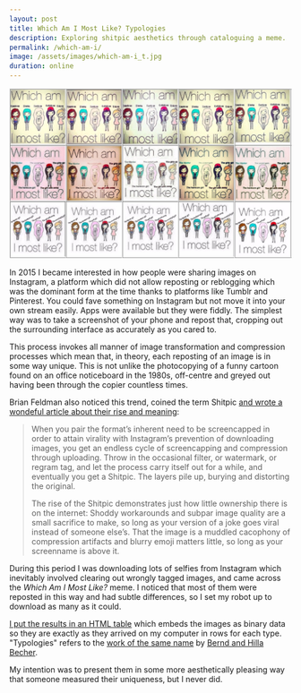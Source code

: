 ```yaml
---
layout: post
title: Which Am I Most Like? Typologies
description: Exploring shitpic aesthetics through cataloguing a meme.
permalink: /which-am-i/
image: /assets/images/which-am-i_t.jpg
duration: online
---
```


![](/assets/images/which-am-i.jpg)

In 2015 I became interested in how people were sharing images on Instagram, a platform which did not allow reposting or reblogging which was the dominant form at the time thanks to platforms like Tumblr and Pinterest. You could fave something on Instagram but not move it into your own stream easily. Apps were available but they were fiddly. The simplest way was to take a screenshot of your phone and repost that, cropping out the surrounding interface as accurately as you cared to. 

This process invokes all manner of image transformation and compression processes which mean that, in theory, each reposting of an image is in some way unique. This is not unlike the photocopying of a funny cartoon found on an office noticeboard in the 1980s, off-centre and greyed out having been through the copier countless times. 

Brian Feldman also noticed this trend, coined the term Shitpic [and wrote a wondeful article about their rise and meaning](https://www.theawl.com/2014/12/the-triumphant-rise-of-the-shitpic/):

> When you pair the format’s inherent need to be screencapped in order to attain virality with Instagram’s prevention of downloading images, you get an endless cycle of screencapping and compression through uploading. Throw in the occasional filter, or watermark, or regram tag, and let the process carry itself out for a while, and eventually you get a Shitpic. The layers pile up, burying and distorting the original.
> 
> The rise of the Shitpic demonstrates just how little ownership there is on the internet: Shoddy workarounds and subpar image quality are a small sacrifice to make, so long as your version of a joke goes viral instead of someone else’s. That the image is a muddled cacophony of compression artifacts and blurry emoji matters little, so long as your screenname is above it.

During this period I was downloading lots of selfies from Instagram which inevitably involved clearing out wrongly tagged images, and came across the *Which Am I Most Like?* meme. I noticed that most of them were reposted in this way and had subtle differences, so I set my robot up to download as many as it could. 

[I put the results in an HTML table](https://art.peteashton.com/works/which-am-i/) which embeds the images as binary data so they are exactly as they arrived on my computer in rows for each type. "Typologies" refers to the [work of the same name](https://openlibrary.org/books/OL3699089M/Typologies) by [Bernd and Hilla Becher](https://en.wikipedia.org/wiki/Bernd_and_Hilla_Becher).

My intention was to present them in some more aesthetically pleasing way that someone measured their uniqueness, but I never did. 



